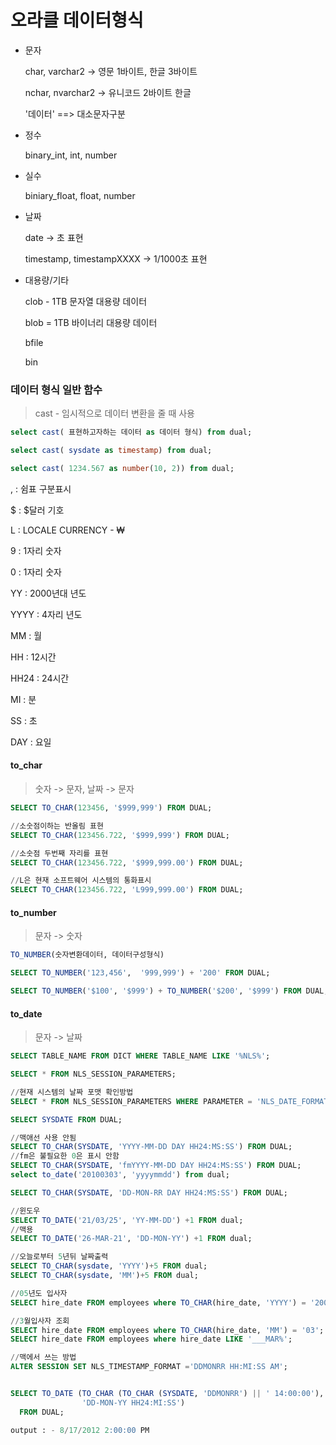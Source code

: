 # 오라클 데이터형식



* 문자 

  char, varchar2 -> 영문 1바이트, 한글 3바이트

  nchar, nvarchar2  -> 유니코드 2바이트 한글

  '데이터' ==> 대소문자구분



* 정수 

  binary_int, int, number



* 실수 

  biniary_float, float, number



* 날짜

  date -> 초 표현 

  timestamp, timestampXXXX -> 1/1000초 표현

  

* 대용량/기타

  clob - 1TB 문자열 대용량 데이터

  blob = 1TB 바이너리 대용량 데이터

  bfile

  bin

  

###  데이터 형식 일반 함수

> cast - 임시적으로 데이터 변환을 줄 때 사용

```sql
select cast( 표현하고자하는 데이터 as 데이터 형식) from dual;

select cast( sysdate as timestamp) from dual;

select cast( 1234.567 as number(10, 2)) from dual;
```



, :  쉼표 구분표시

$ : $달러 기호

L : LOCALE CURRENCY - ₩

9 :  1자리 숫자

0 : 1자리 숫자

YY : 2000년대 년도

YYYY : 4자리 년도

MM : 월

HH : 12시간 

HH24 : 24시간

MI : 분

SS : 초

DAY : 요일



#### to_char

> 숫자 -> 문자, 날짜 -> 문자

```sql
SELECT TO_CHAR(123456, '$999,999') FROM DUAL;

//소숫점이하는 반올림 표현
SELECT TO_CHAR(123456.722, '$999,999') FROM DUAL;

//소숫점 두번째 자리를 표현
SELECT TO_CHAR(123456.722, '$999,999.00') FROM DUAL;

//L은 현재 소프트웨어 시스템의 통화표시
SELECT TO_CHAR(123456.722, 'L999,999.00') FROM DUAL;
```



#### to_number

> 문자 -> 숫자

```sql
TO_NUMBER(숫자변환데이터, 데이터구성형식)

SELECT TO_NUMBER('123,456',  '999,999') + '200' FROM DUAL;

SELECT TO_NUMBER('$100', '$999') + TO_NUMBER('$200', '$999') FROM DUAL;
```



#### to_date

> 문자 -> 날짜

```sql
SELECT TABLE_NAME FROM DICT WHERE TABLE_NAME LIKE '%NLS%';

SELECT * FROM NLS_SESSION_PARAMETERS;

//현재 시스템의 날짜 포맷 확인방법
SELECT * FROM NLS_SESSION_PARAMETERS WHERE PARAMETER = 'NLS_DATE_FORMAT';

SELECT SYSDATE FROM DUAL;

//맥애선 사용 안됨
SELECT TO_CHAR(SYSDATE, 'YYYY-MM-DD DAY HH24:MS:SS') FROM DUAL;
//fm은 불필요한 0은 표시 안함
SELECT TO_CHAR(SYSDATE, 'fmYYYY-MM-DD DAY HH24:MS:SS') FROM DUAL;
select to_date('20100303', 'yyyymmdd') from dual;

SELECT TO_CHAR(SYSDATE, 'DD-MON-RR DAY HH24:MS:SS') FROM DUAL;

//윈도우
SELECT TO_DATE('21/03/25', 'YY-MM-DD') +1 FROM dual;
//맥용 
SELECT TO_DATE('26-MAR-21', 'DD-MON-YY') +1 FROM dual;

//오늘로부터 5년뒤 날짜출력
SELECT TO_CHAR(sysdate, 'YYYY')+5 FROM dual;
SELECT TO_CHAR(sysdate, 'MM')+5 FROM dual;

//05년도 입사자
SELECT hire_date FROM employees where TO_CHAR(hire_date, 'YYYY') = '2005';

//3월입사자 조회
SELECT hire_date FROM employees where TO_CHAR(hire_date, 'MM') = '03';
SELECT hire_date FROM employees where hire_date LIKE '___MAR%';

```

```sql
//맥에서 쓰는 방법
ALTER SESSION SET NLS_TIMESTAMP_FORMAT ='DDMONRR HH:MI:SS AM';


SELECT TO_DATE (TO_CHAR (TO_CHAR (SYSDATE, 'DDMONRR') || ' 14:00:00'),
                'DD-MON-YY HH24:MI:SS')
  FROM DUAL;

output : - 8/17/2012 2:00:00 PM
```